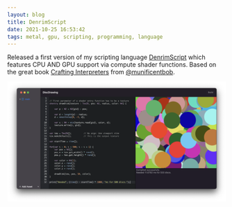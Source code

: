 ```yaml
---
layout: blog
title: DenrimScript
date: 2021-10-25 16:53:42
tags: metal, gpu, scripting, programming, language
---
```


Released a first version of my scripting language [DenrimScript](https://github.com/markusmoenig/DenrimScript) which features CPU AND GPU support via compute shader functions. Based on the great book [Crafting Interpreters](https://www.craftinginterpreters.com) from [@munificentbob](https://twitter.com/munificentbob).

![](images/denrimscript.png)
